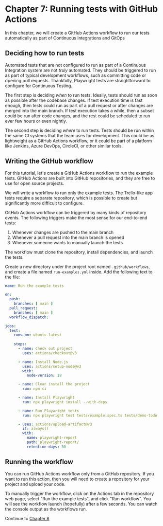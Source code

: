 # Chapter 7: Running tests with GitHub Actions

In this chapter,
we will create a GitHub Actions workflow
to run our tests automatically as part of Continuous Integrations and GitOps


## Deciding how to run tests

Automated tests that are not configured to run as part of a Continuous Integration system are not *truly* automated.
They should be triggered to run as part of typical development workflows,
such as committing code or opening pull requests.
Thankfully, Playwright tests are straightforward to configure for Continuous Testing.

The first step is deciding *when* to run tests.
Ideally, tests should run as soon as possible after the codebase changes.
If test execution time is fast enough,
then tests could run as part of a pull request or after changes are merged into the main branch.
If test execution takes a while,
then a subset could be run after code changes,
and the rest could be scheduled to run ever few hours or even nightly.

The second step is deciding *where* to run tests.
Tests should be run within the same CI systems that the team uses for development.
This could be as lightweight as a GitHub Actions workflow,
or it could be part of a platform like Jenkins, Azure DevOps, CircleCI, or other similar tools.


## Writing the GitHub workflow

For this tutorial, let's create a GitHub Actions workflow to run the example tests.
GitHub Actions are built into GitHub repositories,
and they are free to use for open source projects.

We will write a workflow to run only the example tests.
The Trello-like app tests require a separate repository,
which is possible to create but significantly more difficult to configure.

GitHub Actions workflow can be triggered by many kinds of repository events.
The following triggers make the most sense for our end-to-end tests:

1. Whenever changes are pushed to the main branch
2. Whenever a pull request into the main branch is opened
3. Whenever someone wants to manually launch the tests

The workflow must clone the repository, install dependencies, and launch the tests.

Create a new directory under the project root named `.github/workflows`,
and create a file named `run-examples.yml` inside.
Add the following text to the file:

```yaml
name: Run the example tests

on:
  push:
    branches: [ main ]
  pull_request:
    branches: [ main ]
  workflow_dispatch:

jobs:
  test:
    runs-on: ubuntu-latest
    
    steps:
      - name: Check out project
        uses: actions/checkout@v3

      - name: Install Node.js
        uses: actions/setup-node@v3
        with:
          node-version: 18

      - name: Clean install the project
        run: npm ci

      - name: Install Playwright
        run: npx playwright install --with-deps

      - name: Run Playwright tests
        run: npx playwright test tests/example.spec.ts tests/demo-todo-app.spec.ts

      - uses: actions/upload-artifact@v3
        if: always()
        with:
          name: playwright-report
          path: playwright-report/
          retention-days: 30
```


## Running the workflow

You can run GitHub Actions workflow only from a GitHub repository.
If you want to run this action,
then you will need to create a repository for your project and upload your code.

To manually trigger the workflow,
click on the Actions tab in the repository web page,
select "Run the example tests",
and click "Run workflow".
You will see the workflow launch (hopefully) after a few seconds.
You can watch the console output as the workflows run.

Continue to [Chapter 8](08-learning-more.md)